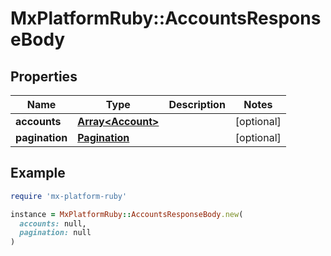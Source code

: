 # MxPlatformRuby::AccountsResponseBody

## Properties

| Name | Type | Description | Notes |
| ---- | ---- | ----------- | ----- |
| **accounts** | [**Array&lt;Account&gt;**](Account.md) |  | [optional] |
| **pagination** | [**Pagination**](Pagination.md) |  | [optional] |

## Example

```ruby
require 'mx-platform-ruby'

instance = MxPlatformRuby::AccountsResponseBody.new(
  accounts: null,
  pagination: null
)
```

